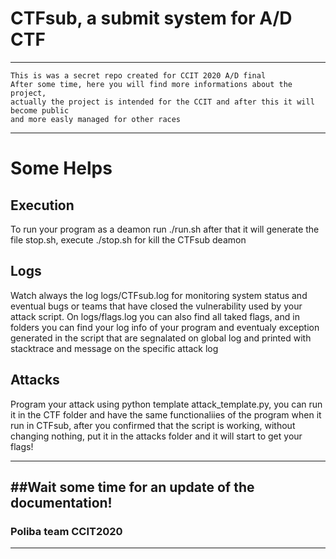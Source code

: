 
# CTFsub, a submit system for A/D CTF

---

```
This is was a secret repo created for CCIT 2020 A/D final
After some time, here you will find more informations about the project,
actually the project is intended for the CCIT and after this it will become public
and more easly managed for other races
```

---

# Some Helps
## Execution
To run your program as a deamon run ./run.sh after that it will generate the file stop.sh, execute ./stop.sh for kill the CTFsub deamon

## Logs
Watch always the log logs/CTFsub.log for monitoring system status and eventual bugs or teams that have closed the vulnerability used by your attack script.
On logs/flags.log you can also find all taked flags, and in folders you can find your log info of your program and eventualy exception generated in the script that are segnalated on global log and printed with stacktrace and message on the specific attack log

## Attacks
Program your attack using python template attack_template.py, you can run it in the CTF folder and have the same functionaliies of the program when it run in CTFsub, after you confirmed that the script is working, without changing nothing, put it in the attacks folder and it will start to get your flags!

---
##Wait some time for an update of the documentation!
---
### Poliba team CCIT2020
---

